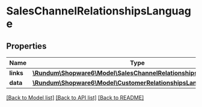 # SalesChannelRelationshipsLanguage

## Properties
Name | Type | Description | Notes
------------ | ------------- | ------------- | -------------
**links** | [**\Rundum\Shopware6\Model\SalesChannelRelationshipsLanguageLinks**](SalesChannelRelationshipsLanguageLinks.md) |  | [optional] 
**data** | [**\Rundum\Shopware6\Model\CustomerRelationshipsLanguageData**](CustomerRelationshipsLanguageData.md) |  | [optional] 

[[Back to Model list]](../../README.md#documentation-for-models) [[Back to API list]](../../README.md#documentation-for-api-endpoints) [[Back to README]](../../README.md)


